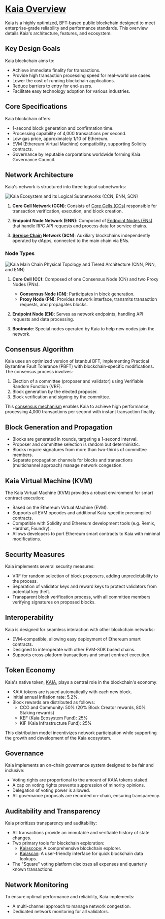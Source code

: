 # [Kaia Overview](https://docs.kaia.io/learn)

Kaia is a highly optimized, <LinkWithTooltip to="../misc/glossary#bft-based-public-blockchain" tooltip="A blockchain that ensures consensus even if up to 1/3 of nodes act maliciously,<br /> using Byzantine Fault Tolerance (BFT) algorithms to maintain network integrity."> BFT-based public blockchain </LinkWithTooltip> designed to meet enterprise-grade reliability and performance standards. This overview details Kaia's architecture, features, and ecosystem.

## Key Design Goals

Kaia blockchain aims to:

- Achieve immediate finality for transactions.
- Provide high transaction processing speed for real-world use cases.
- Lower the cost of running blockchain applications.
- Reduce barriers to entry for end-users.
- Facilitate easy technology adoption for various industries.

## Core Specifications

Kaia blockchain offers:

- 1-second block generation and confirmation time.
- Processing capability of 4,000 transactions per second.
- Low gas price, approximately 1/10 of Ethereum.
- EVM (Ethereum Virtual Machine) compatibility, supporting Solidity contracts.
- Governance by reputable corporations worldwide forming <LinkWithTooltip to="../misc/glossary#kaia-governance-council-kgc" tooltip="A consortium governing Kaia blockchain development and operations.">Kaia Governance Council</LinkWithTooltip>.

## Network Architecture

Kaia's network is structured into three logical subnetworks:

![Kaia Ecosystem and its Logical Subnetworks (CCN, ENN, SCN)](/img/learn/klaytn_network_overview.png)

1. **Core Cell Network (CCN)**: Consists of [Core Cells (CCs)](../nodes/core-cell) responsible for transaction verification, execution, and block creation.

2. **Endpoint Node Network (ENN)**: Composed of [Endpoint Nodes (ENs)](../nodes/endpoint-node) that handle RPC API requests and process data for service chains.

3. **[Service Chain](../nodes/service-chain) Network (SCN)**: Auxiliary blockchains independently operated by dApps, connected to the main chain via ENs.

### Node Types

![Kaia Main Chain Physical Topology and Tiered Architecture (CNN, PNN, and ENN)](/img/learn/klaytn_network_node.png)

1. **Core Cell (CC)**: Composed of one Consensus Node (CN) and two Proxy Nodes (PNs).

   - **Consensus Node (CN)**: Participates in block generation.
   - **Proxy Node (PN)**: Provides network interface, transmits transaction requests, and propagates blocks.

2. **Endpoint Node (EN)**: Serves as network endpoints, handling API requests and data processing.

3. **Bootnode**: Special nodes operated by Kaia to help new nodes join the network.

## Consensus Algorithm

Kaia uses an optimized version of Istanbul BFT, implementing Practical Byzantine Fault Tolerance (PBFT) with blockchain-specific modifications. The consensus process involves:

1. Election of a committee (<LinkWithTooltip to="../misc/glossary#proposer" tooltip="A randomly chosen consensus node for block creation.">proposer</LinkWithTooltip> and <LinkWithTooltip to="../misc/glossary#validator" tooltip="A node verifying data, ensuring efficient block processing.">validator</LinkWithTooltip>) using Verifiable Random Function (VRF).
2. Block generation by the elected proposer.
3. Block verification and signing by the committee.

This [consensus mechanism](consensus-mechanism.md) enables Kaia to achieve high performance, processing 4,000 transactions per second with instant transaction finality.

## Block Generation and Propagation

- Blocks are generated in rounds, targeting a 1-second interval.
- Proposer and committee selection is random but deterministic.
- Blocks require signatures from more than two-thirds of committee members.
- Separate propagation channels for blocks and transactions (multichannel approach) manage network congestion.

## Kaia Virtual Machine (KVM)

The Kaia Virtual Machine (KVM) provides a robust environment for smart contract execution:

- Based on the Ethereum Virtual Machine (EVM).
- Supports all EVM opcodes and additional Kaia-specific precompiled contracts.
- Compatible with Solidity and Ethereum development tools (e.g. Remix, Hardhat, Foundry).
- Allows developers to port Ethereum smart contracts to Kaia with minimal modifications.

## Security Measures

Kaia implements several security measures:

- VRF for random selection of block proposers, adding unpredictability to the process.
- Separation of validator keys and reward keys to protect validators from potential key theft.
- Transparent block verification process, with all committee members verifying signatures on proposed blocks.

## Interoperability

Kaia is designed for seamless interaction with other blockchain networks:

- <LinkWithTooltip tooltip="A blockchain that can run smart contracts and <br/> interact with the Ethereum Virtual Machine(EVM)">EVM-compatible</LinkWithTooltip>, allowing easy deployment of Ethereum smart contracts.
- Designed to interoperate with other EVM-SDK based chains.
- Supports cross-platform transactions and smart contract execution.

## Token Economy

Kaia's native token, [KAIA](./token-economics/kaia-native-token.md), plays a central role in the blockchain's economy:

- KAIA tokens are issued automatically with each new block.
- Initial annual inflation rate: 5.2%.
- Block rewards are distributed as follows:
  - CCO and Community: 50% (20% Block Creator rewards, 80% Staking rewards)
  - KEF (Kaia Ecosystem Fund): 25%
  - KIF (Kaia Infrastructure Fund): 25%

This distribution model incentivizes network participation while supporting the growth and development of the Kaia ecosystem.

## Governance

Kaia implements an on-chain governance system designed to be fair and inclusive:

- Voting rights are proportional to the amount of KAIA tokens staked.
- A cap on voting rights prevents suppression of minority opinions.
- Delegation of voting power is allowed.
- All governance proposals are recorded on-chain, ensuring transparency.

## Auditability and Transparency

Kaia prioritizes transparency and auditability:

- All transactions provide an immutable and verifiable history of state changes.
- Two primary tools for blockchain exploration:
  - [Kaiascope](https://kaiascope.com/): A comprehensive blockchain explorer.
  - [Kaiascan](http://kaiascan.io/): A user-friendly interface for quick blockchain data lookups.
- The "Square" voting platform discloses all expenses and quarterly known transactions.

## Network Monitoring

To ensure optimal performance and reliability, Kaia implements:

- A multi-channel approach to manage network congestion.
- Dedicated network monitoring for all validators.
